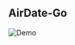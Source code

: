 ## AirDate-Go

![Demo](https://raw.githubusercontent.com/Almoullim/AirDate-Go/master/demo.png?token=AIA1Iq1kuz8VuLYLDDGE0w-om6R-VBbhks5b_Wo3wA%3D%3D)